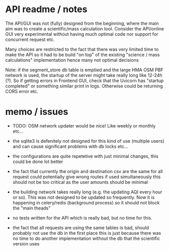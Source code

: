 # API readme / notes

The API/GUI was not (fully) designed from the beginning, where the main aim was to create a scientific/mass calculation tool.
Consider the API/online GUI very experimental without having much optimal code nor support for concurrent request etc.

Many choices are restricted to the fact that there was very limited time to make the API
so it had to be build "on top" of the existing "science / mass calculations" implementation hence many not optimal decisions

Note: if the segment_store db table is emptied and the large HMA OSM PBF network is used, the startup of the server
might take really long like 12-24h (?). So if getting errors in Frontend GUI, check that the Uvicorn has "startup completed" or something similar print in logs. Otherwise could be returning CORS error etc.

# memo / issues

-   TODO: OSM network updater would be nice! Like weekly or monthly etc...

-   the sqlite3 is defenitely not designed for this kind of use (multiple users) and can cause significant problems with db locks etc...
-   the configurations are quite repetetive with just minimal changes, this could be done lot better
-   the fact that currently the origin and destination csv are the same for all request could potentially give wrong routes if used simultaneously
    this should not be too critical as the user amounts should be minimal
-   the building network takes really long (e.g. the updating AQI every hour or so). This was not designed to be updated so frequently.
    Now it is happening in celery/redis (background process) so it should not block the "main theads"
-   no tests written for the API which is really bad, but no time for this.
-   the fact that all requests are using the same tables is bad, should probably not use the db in the first place
    this is just because there was no time to do another implementation without the db that the scientific version uses
